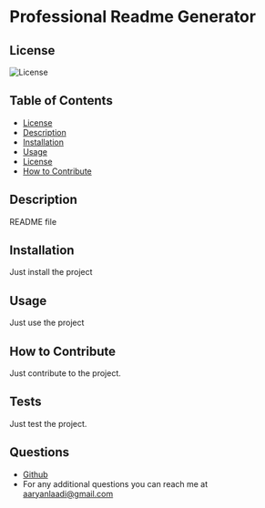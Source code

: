 # Professional Readme Generator

## License

![License](https://img.shields.io/badge/License-BSD-blue.svg)

## Table of Contents 

- [License](#tests)
- [Description](#description)
- [Installation](#installation)
- [Usage](#usage)
- [License](#license)
- [How to Contribute](#how-to-contribute)

## Description
README file

## Installation
Just install the project

## Usage
Just use the project

## How to Contribute
Just contribute to the project.

## Tests
Just test the project.

## Questions
- [Github](https://github.com/priyaaaryan) 
- For any additional questions you can reach me at [aaryanlaadi@gmail.com](mailto:aaryanlaadi@gmail.com)

